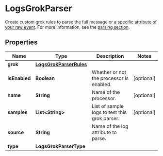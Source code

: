 # LogsGrokParser

Create custom grok rules to parse the full message or [a specific attribute of your raw event](https://docs.datadoghq.com/logs/log_configuration/parsing/#advanced-settings). For more information, see the [parsing section](https://docs.datadoghq.com/logs/log_configuration/parsing).

## Properties

| Name          | Type                                              | Description                                   | Notes      |
| ------------- | ------------------------------------------------- | --------------------------------------------- | ---------- |
| **grok**      | [**LogsGrokParserRules**](LogsGrokParserRules.md) |                                               |
| **isEnabled** | **Boolean**                                       | Whether or not the processor is enabled.      | [optional] |
| **name**      | **String**                                        | Name of the processor.                        | [optional] |
| **samples**   | **List&lt;String&gt;**                            | List of sample logs to test this grok parser. | [optional] |
| **source**    | **String**                                        | Name of the log attribute to parse.           |
| **type**      | **LogsGrokParserType**                            |                                               |
